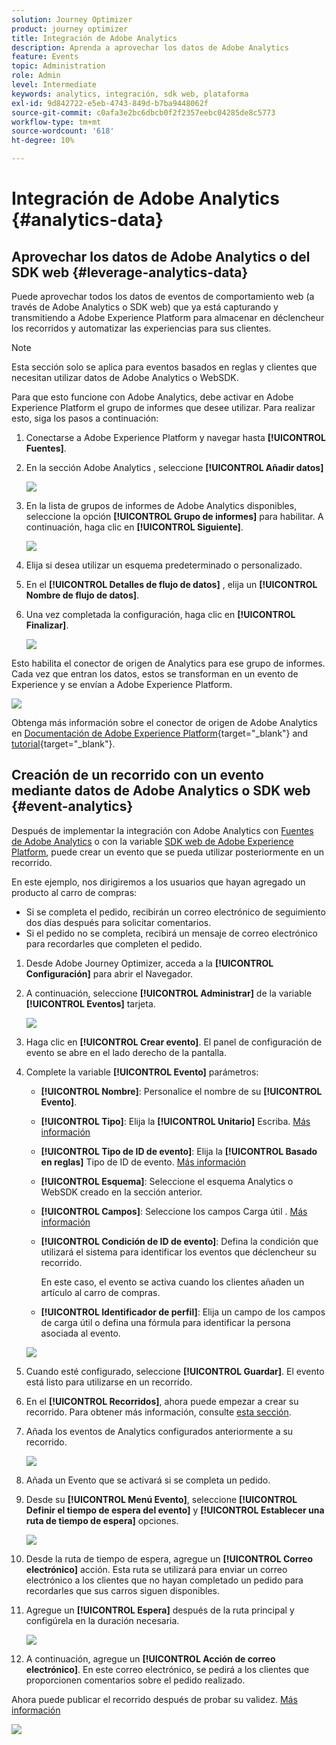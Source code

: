 ```yaml
---
solution: Journey Optimizer
product: journey optimizer
title: Integración de Adobe Analytics
description: Aprenda a aprovechar los datos de Adobe Analytics
feature: Events
topic: Administration
role: Admin
level: Intermediate
keywords: analytics, integración, sdk web, plataforma
exl-id: 9d842722-e5eb-4743-849d-b7ba9448062f
source-git-commit: c0afa3e2bc6dbcb0f2f2357eebc04285de8c5773
workflow-type: tm+mt
source-wordcount: '618'
ht-degree: 10%

---
```


# Integración de Adobe Analytics {#analytics-data}

## Aprovechar los datos de Adobe Analytics o del SDK web {#leverage-analytics-data}

Puede aprovechar todos los datos de eventos de comportamiento web (a través de Adobe Analytics o SDK web) que ya está capturando y transmitiendo a Adobe Experience Platform para almacenar en déclencheur los recorridos y automatizar las experiencias para sus clientes.

>[!NOTE]
>
>Esta sección solo se aplica para eventos basados en reglas y clientes que necesitan utilizar datos de Adobe Analytics o WebSDK.

Para que esto funcione con Adobe Analytics, debe activar en Adobe Experience Platform el grupo de informes que desee utilizar. Para realizar esto, siga los pasos a continuación:

1. Conectarse a Adobe Experience Platform y navegar hasta **[!UICONTROL Fuentes]**.

1. En la sección Adobe Analytics , seleccione **[!UICONTROL Añadir datos]**

   ![](assets/ajo-aa_1.png)

1. En la lista de grupos de informes de Adobe Analytics disponibles, seleccione la opción **[!UICONTROL Grupo de informes]** para habilitar. A continuación, haga clic en **[!UICONTROL Siguiente]**.

   ![](assets/ajo-aa_2.png)

1. Elija si desea utilizar un esquema predeterminado o personalizado.

1. En el **[!UICONTROL Detalles de flujo de datos]** , elija un **[!UICONTROL Nombre de flujo de datos]**.

1. Una vez completada la configuración, haga clic en **[!UICONTROL Finalizar]**.

   ![](assets/ajo-aa_3.png)

Esto habilita el conector de origen de Analytics para ese grupo de informes. Cada vez que entran los datos, estos se transforman en un evento de Experience y se envían a Adobe Experience Platform.

![](assets/ajo-aa_4.png)

Obtenga más información sobre el conector de origen de Adobe Analytics en  [Documentación de Adobe Experience Platform](https://experienceleague.adobe.com/docs/experience-platform/sources/connectors/adobe-applications/analytics.html?lang=es){target="_blank"} and [tutorial](https://experienceleague.adobe.com/docs/experience-platform/sources/ui-tutorials/create/adobe-applications/analytics.html?lang=es){target="_blank"}.

## Creación de un recorrido con un evento mediante datos de Adobe Analytics o SDK web {#event-analytics}

Después de implementar la integración con Adobe Analytics con [Fuentes de Adobe Analytics](#leverage-analytics-data) o con la variable [SDK web de Adobe Experience Platform](https://experienceleague.adobe.com/docs/experience-platform/edge/home.html?lang=es), puede crear un evento que se pueda utilizar posteriormente en un recorrido.

En este ejemplo, nos dirigiremos a los usuarios que hayan agregado un producto al carro de compras:

* Si se completa el pedido, recibirán un correo electrónico de seguimiento dos días después para solicitar comentarios.
* Si el pedido no se completa, recibirá un mensaje de correo electrónico para recordarles que completen el pedido.

1. Desde Adobe Journey Optimizer, acceda a la **[!UICONTROL Configuración]** para abrir el Navegador.

1. A continuación, seleccione **[!UICONTROL Administrar]** de la variable **[!UICONTROL Eventos]** tarjeta.

   ![](assets/ajo-aa_5.png)

1. Haga clic en **[!UICONTROL Crear evento]**. El panel de configuración de evento se abre en el lado derecho de la pantalla.

1. Complete la variable **[!UICONTROL Evento]** parámetros:

   * **[!UICONTROL Nombre]**: Personalice el nombre de su **[!UICONTROL Evento]**.
   * **[!UICONTROL Tipo]**: Elija la **[!UICONTROL Unitario]** Escriba. [Más información](../event/about-events.md)
   * **[!UICONTROL Tipo de ID de evento]**: Elija la **[!UICONTROL Basado en reglas]** Tipo de ID de evento. [Más información](../event/about-events.md#event-id-type)
   * **[!UICONTROL Esquema]**: Seleccione el esquema Analytics o WebSDK creado en la sección anterior.
   * **[!UICONTROL Campos]**: Seleccione los campos Carga útil . [Más información](../event/about-creating.md#define-the-payload-fields)
   * **[!UICONTROL Condición de ID de evento]**: Defina la condición que utilizará el sistema para identificar los eventos que déclencheur su recorrido.

      En este caso, el evento se activa cuando los clientes añaden un artículo al carro de compras.
   * **[!UICONTROL Identificador de perfil]**: Elija un campo de los campos de carga útil o defina una fórmula para identificar la persona asociada al evento.

   ![](assets/ajo-aa_6.png)

1. Cuando esté configurado, seleccione **[!UICONTROL Guardar]**. El evento está listo para utilizarse en un recorrido.

1. En el **[!UICONTROL Recorridos]**, ahora puede empezar a crear su recorrido. Para obtener más información, consulte [esta sección](../building-journeys/journey-gs.md).

1. Añada los eventos de Analytics configurados anteriormente a su recorrido.

   ![](assets/ajo-aa_8.png)

1. Añada un Evento que se activará si se completa un pedido.

1. Desde su **[!UICONTROL Menú Evento]**, seleccione **[!UICONTROL Definir el tiempo de espera del evento]** y **[!UICONTROL Establecer una ruta de tiempo de espera]** opciones.

   ![](assets/ajo-aa_9.png)

1. Desde la ruta de tiempo de espera, agregue un **[!UICONTROL Correo electrónico]** acción. Esta ruta se utilizará para enviar un correo electrónico a los clientes que no hayan completado un pedido para recordarles que sus carros siguen disponibles.

1. Agregue un **[!UICONTROL Espera]** después de la ruta principal y configúrela en la duración necesaria.

   ![](assets/ajo-aa_10.png)

1. A continuación, agregue un **[!UICONTROL Acción de correo electrónico]**. En este correo electrónico, se pedirá a los clientes que proporcionen comentarios sobre el pedido realizado.

Ahora puede publicar el recorrido después de probar su validez. [Más información](../building-journeys/publishing-the-journey.md)

![](assets/ajo-aa_7.png)
